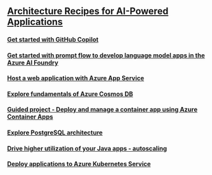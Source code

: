 ## [Architecture Recipes for AI-Powered Applications](https://learn.microsoft.com/en-us/collections/ydwnbetjnygmmn)

#### [Get started with GitHub Copilot](https://learn.microsoft.com/en-us/training/modules/get-started-github-copilot/)

#### [Get started with prompt flow to develop language model apps in the Azure AI Foundry](https://learn.microsoft.com/en-us/training/modules/get-started-prompt-flow-ai-studio/)

#### [Host a web application with Azure App Service](https://learn.microsoft.com/en-us/training/modules/host-a-web-app-with-azure-app-service/)

#### [Explore fundamentals of Azure Cosmos DB](https://learn.microsoft.com/en-us/training/modules/explore-non-relational-data-stores-azure/)

#### [Guided project - Deploy and manage a container app using Azure Container Apps](https://learn.microsoft.com/en-us/training/modules/deploy-manage-container-app-using-azure-container-apps/)

#### [Explore PostgreSQL architecture](https://learn.microsoft.com/en-us/training/modules/explore-postgresql-architecture/)

#### [Drive higher utilization of your Java apps - autoscaling](https://learn.microsoft.com/en-us/training/modules/autoscale-java-azure/)

#### [Deploy applications to Azure Kubernetes Service](https://learn.microsoft.com/en-us/training/modules/deploy-applications-azure-kubernetes-service/)

